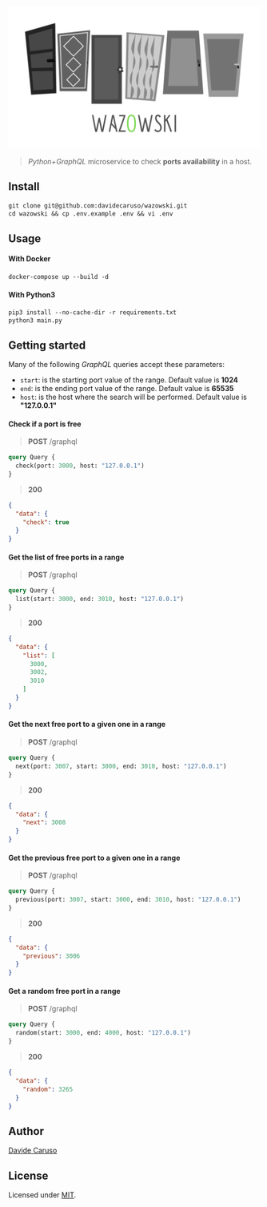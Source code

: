 <p align="center">
    <img src="https://github.com/davidecaruso/wazowski/raw/master/logo.jpg" />
</p>

> *Python+GraphQL* microservice to check **ports availability** in a host.

## Install
```shell script
git clone git@github.com:davidecaruso/wazowski.git
cd wazowski && cp .env.example .env && vi .env
```

## Usage
#### With Docker
```shell script
docker-compose up --build -d
```
#### With Python3
```shell script
pip3 install --no-cache-dir -r requirements.txt
python3 main.py
```

## Getting started
Many of the following *GraphQL* queries accept these parameters:
- `start`: is the starting port value of the range. Default value is **1024**
- `end`: is the ending port value of the range. Default value is **65535**
- `host`: is the host where the search will be performed. Default value is **"127.0.0.1"**

#### Check if a port is free
> **POST** /graphql

```graphql
query Query {
  check(port: 3000, host: "127.0.0.1")
}
```
> **200**
```json
{
  "data": {
    "check": true
  }
}
```

#### Get the list of free ports in a range
> **POST** /graphql

```graphql
query Query {
  list(start: 3000, end: 3010, host: "127.0.0.1")
}
```
> **200**
```json
{
  "data": {
    "list": [
      3000,
      3002,
      3010
    ]
  }
}
```

#### Get the next free port to a given one in a range
> **POST** /graphql

```graphql
query Query {
  next(port: 3007, start: 3000, end: 3010, host: "127.0.0.1")
}
```
> **200**
```json
{
  "data": {
    "next": 3008
  }
}
```

#### Get the previous free port to a given one in a range
> **POST** /graphql

```graphql
query Query {
  previous(port: 3007, start: 3000, end: 3010, host: "127.0.0.1")
}
```
> **200**
```json
{
  "data": {
    "previous": 3006
  }
}
```

#### Get a random free port in a range
> **POST** /graphql

```graphql
query Query {
  random(start: 3000, end: 4000, host: "127.0.0.1")
}
```
> **200**
```json
{
  "data": {
    "random": 3265
  }
}
```

## Author
[Davide Caruso](https://about.me/davidecaruso)

## License
Licensed under [MIT](LICENSE).
